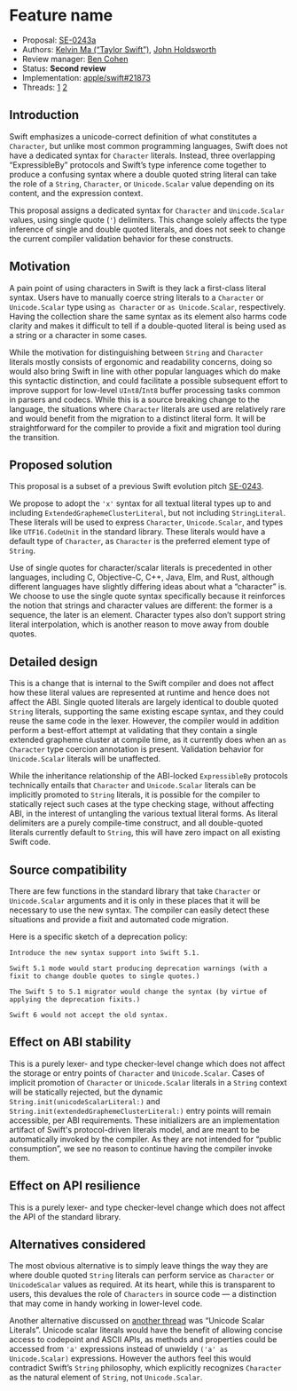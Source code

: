 # Feature name

* Proposal: [SE-0243a](0243a-single-quoted-character-literals.md)
* Authors: [Kelvin Ma (“Taylor Swift”)](https://github.com/kelvin13), [John Holdsworth](https://github.com/johnno1962)
* Review manager: [Ben Cohen](https://github.com/airspeedswift)
* Status: **Second review** 
* Implementation: [apple/swift#21873](https://github.com/apple/swift/pull/21873)
* Threads: [1](https://forums.swift.org/t/prepitch-character-integer-literals/10442) [2](https://forums.swift.org/t/se-0243-codepoint-and-character-literals/21188)

## Introduction

Swift emphasizes a unicode-correct definition of what constitutes a `Character`, but unlike most common programming languages, Swift does not have a dedicated syntax for `Character` literals. Instead, three overlapping “ExpressibleBy” protocols and Swift’s type inference come together to produce a confusing syntax where a double quoted string literal can take the role of a `String`, `Character`, or `Unicode.Scalar` value depending on its content, and the expression context. 

This proposal assigns a dedicated syntax for `Character` and `Unicode.Scalar` values, using single quote (`'`) delimiters. This change solely affects the type inference of single and double quoted literals, and does not seek to change the current compiler validation behavior for these constructs.

## Motivation

A pain point of using characters in Swift is they lack a first-class literal syntax. Users have to manually coerce string literals to a `Character` or `Unicode.Scalar` type using `as Character` or `as Unicode.Scalar`, respectively. Having the collection share the same syntax as its element also harms code clarity and makes it difficult to tell if a double-quoted literal is being used as a string or a character in some cases.

While the motivation for distinguishing between `String` and `Character` literals mostly consists of ergonomic and readability concerns, doing so would also bring Swift in line with other popular languages which do make this syntactic distinction, and could facilitate a possible subsequent effort to improve support for low-level `UInt8`/`Int8` buffer processing tasks common in parsers and codecs. While this is a source breaking change to the language, the situations where `Character` literals are used are relatively rare and would benefit from the migration to a distinct literal form. It will be straightforward for the compiler to provide a fixit and migration tool during the transition.

## Proposed solution

This proposal is a subset of a previous Swift evolution pitch [SE-0243](0243-codepoint-and-character-literals.md).

We propose to adopt the `'x'` syntax for all textual literal types up to and including `ExtendedGraphemeClusterLiteral`, but not including `StringLiteral`. These literals will be used to express `Character`, `Unicode.Scalar`, and types like `UTF16.CodeUnit` in the standard library. These literals would have a default type of `Character`, as `Character` is the preferred element type of `String`. 

Use of single quotes for character/scalar literals is precedented in other languages, including C, Objective-C, C++, Java, Elm, and Rust, although different languages have slightly differing ideas about what a “character” is. We choose to use the single quote syntax specifically because it reinforces the notion that strings and character values are different: the former is a sequence, the later is an element. Character types also don’t support string literal interpolation, which is another reason to move away from double quotes.

## Detailed design

This is a change that is internal to the Swift compiler and does not affect how these literal values are represented at runtime and hence does not affect the ABI. Single quoted literals are largely identical to double quoted `String` literals, supporting the same existing escape syntax, and they could reuse the same code in the lexer. However, the compiler would in addition perform a best-effort attempt at validating that they contain a single extended grapheme cluster at compile time, as it currently does when an `as Character` type coercion annotation is present. Validation behavior for `Unicode.Scalar` literals will be unaffected. 

While the inheritance relationship of the ABI-locked `ExpressibleBy` protocols technically entails that `Character` and `Unicode.Scalar` literals can be implicitly promoted to `String` literals, it is possible for the compiler to statically reject such cases at the type checking stage, without affecting ABI, in the interest of untangling the various textual literal forms. As literal delimiters are a purely compile-time construct, and all double-quoted literals currently default to `String`, this will have zero impact on all existing Swift code.

## Source compatibility

There are few functions in the standard library that take `Character` or `Unicode.Scalar` arguments and it is only in these places that it will be necessary to use the new syntax. The compiler can easily detect these situations and provide a fixit and automated code migration.

Here is a specific sketch of a deprecation policy:

    Introduce the new syntax support into Swift 5.1.

    Swift 5.1 mode would start producing deprecation warnings (with a fixit to change double quotes to single quotes.)

    The Swift 5 to 5.1 migrator would change the syntax (by virtue of applying the deprecation fixits.)

    Swift 6 would not accept the old syntax.

## Effect on ABI stability

This is a purely lexer- and type checker-level change which does not affect the storage or entry points of `Character` and `Unicode.Scalar`. Cases of implicit promotion of `Character` or `Unicode.Scalar` literals in a `String` context will be statically rejected, but the dynamic `String.init(unicodeScalarLiteral:)` and `String.init(extendedGraphemeClusterLiteral:)` entry points will remain accessible, per ABI requirements. These initializers are an implementation artifact of Swift's protocol-driven literals model, and are meant to be automatically invoked by the compiler. As they are not intended for “public consumption”, we see no reason to continue having the compiler invoke them.

## Effect on API resilience

This is a purely lexer- and type checker-level change which does not affect the API of the standard library.

## Alternatives considered

The most obvious alternative is to simply leave things the way they are where double quoted `String` literals can perform service as `Character` or `UnicodeScalar` values as required. At its heart, while this is transparent to users, this devalues the role of `Characters` in source code — a distinction that may come in handy working in lower-level code. 

Another alternative discussed on [another thread](https://forums.swift.org/t/unicode-scalar-literals/22224) was “Unicode Scalar Literals”. Unicode scalar literals would have the benefit of allowing concise access to codepoint and ASCII APIs, as methods and properties could be accessed from `'a'` expressions instead of unwieldy `('a' as Unicode.Scalar)` expressions. However the authors feel this would contradict Swift’s `String` philosophy, which explicitly recognizes `Character` as the natural element of `String`, not `Unicode.Scalar`.
